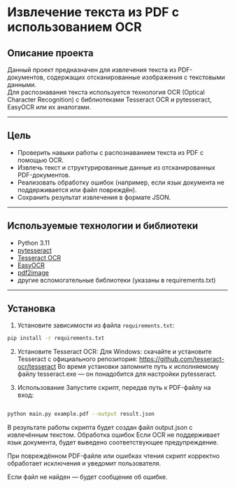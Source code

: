 # Извлечение текста из PDF с использованием OCR

## Описание проекта

Данный проект предназначен для извлечения текста из PDF-документов, содержащих отсканированные изображения с текстовыми данными.  
Для распознавания текста используется технология OCR (Optical Character Recognition) с библиотеками Tesseract OCR и pytesseract, EasyOCR или их аналогами.

---

## Цель

- Проверить навыки работы с распознаванием текста из PDF с помощью OCR.
- Извлечь текст и структурированные данные из отсканированных PDF-документов.
- Реализовать обработку ошибок (например, если язык документа не поддерживается или файл повреждён).
- Сохранить результат извлечения в формате JSON.

---

## Используемые технологии и библиотеки

- Python 3.11
- [pytesseract](https://pypi.org/project/pytesseract/)
- [Tesseract OCR](https://github.com/tesseract-ocr/tesseract)
- [EasyOCR](https://github.com/JaidedAI/EasyOCR)
- [pdf2image](https://pypi.org/project/pdf2image/)
- другие вспомогательные библиотеки (указаны в requirements.txt)

---

## Установка

1. Установите зависимости из файла `requirements.txt`:

```bash
pip install -r requirements.txt
```
2. Установите Tesseract OCR:
    Для Windows: скачайте и установите Tesseract с официального репозитория:
https://github.com/tesseract-ocr/tesseract
Во время установки запомните путь к исполняемому файлу tesseract.exe — он понадобится для настройки pytesseract.

3. Использование
Запустите скрипт, передав путь к PDF-файлу на вход:

```bash

python main.py example.pdf --output result.json
```
В результате работы скрипта будет создан файл output.json с извлечённым текстом.
Обработка ошибок
Если OCR не поддерживает язык документа, будет выведено соответствующее предупреждение.

При повреждённом PDF-файле или ошибках чтения скрипт корректно обработает исключения и уведомит пользователя.

Если файл не найден — будет сообщение об ошибке.

